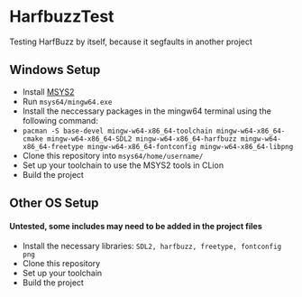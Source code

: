 # HarfbuzzTest
 Testing HarfBuzz by itself, because it segfaults in another project

## Windows Setup
* Install [MSYS2](https://www.msys2.org/)
* Run `msys64/mingw64.exe`
* Install the neccessary packages in the mingw64 terminal using the following command:
* `pacman -S base-devel mingw-w64-x86_64-toolchain mingw-w64-x86_64-cmake mingw-w64-x86_64-SDL2 mingw-w64-x86_64-harfbuzz mingw-w64-x86_64-freetype mingw-w64-x86_64-fontconfig mingw-w64-x86_64-libpng`
* Clone this repository into `msys64/home/username/`
* Set up your toolchain to use the MSYS2 tools in CLion
* Build the project

## Other OS Setup
#### Untested, some includes may need to be added in the project files

* Install the necessary libraries: `SDL2, harfbuzz, freetype, fontconfig png`
* Clone this repository
* Set up your toolchain
* Build the project
